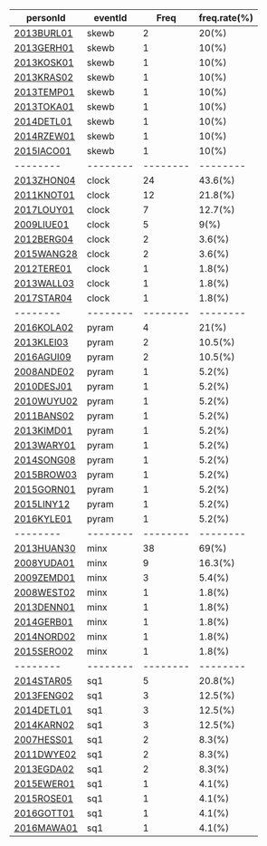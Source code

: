 |  personId|  eventId|  Freq|  freq.rate(%) |
| --------| --------| --------| --------|
|  [2013BURL01](https://www.worldcubeassociation.org/persons/2013BURL01)|  skewb|  2|  20(%) |
|  [2013GERH01](https://www.worldcubeassociation.org/persons/2013GERH01)|  skewb|  1|  10(%) |
|  [2013KOSK01](https://www.worldcubeassociation.org/persons/2013KOSK01)|  skewb|  1|  10(%) |
|  [2013KRAS02](https://www.worldcubeassociation.org/persons/2013KRAS02)|  skewb|  1|  10(%) |
|  [2013TEMP01](https://www.worldcubeassociation.org/persons/2013TEMP01)|  skewb|  1|  10(%) |
|  [2013TOKA01](https://www.worldcubeassociation.org/persons/2013TOKA01)|  skewb|  1|  10(%) |
|  [2014DETL01](https://www.worldcubeassociation.org/persons/2014DETL01)|  skewb|  1|  10(%) |
|  [2014RZEW01](https://www.worldcubeassociation.org/persons/2014RZEW01)|  skewb|  1|  10(%) |
|  [2015IACO01](https://www.worldcubeassociation.org/persons/2015IACO01)|  skewb|  1|  10(%) |
| --------| --------| --------| --------|
|  [2013ZHON04](https://www.worldcubeassociation.org/persons/2013ZHON04)|  clock|  24|  43.6(%) |
|  [2011KNOT01](https://www.worldcubeassociation.org/persons/2011KNOT01)|  clock|  12|  21.8(%) |
|  [2017LOUY01](https://www.worldcubeassociation.org/persons/2017LOUY01)|  clock|  7|  12.7(%) |
|  [2009LIUE01](https://www.worldcubeassociation.org/persons/2009LIUE01)|  clock|  5|  9(%) |
|  [2012BERG04](https://www.worldcubeassociation.org/persons/2012BERG04)|  clock|  2|  3.6(%) |
|  [2015WANG28](https://www.worldcubeassociation.org/persons/2015WANG28)|  clock|  2|  3.6(%) |
|  [2012TERE01](https://www.worldcubeassociation.org/persons/2012TERE01)|  clock|  1|  1.8(%) |
|  [2013WALL03](https://www.worldcubeassociation.org/persons/2013WALL03)|  clock|  1|  1.8(%) |
|  [2017STAR04](https://www.worldcubeassociation.org/persons/2017STAR04)|  clock|  1|  1.8(%) |
| --------| --------| --------| --------|
|  [2016KOLA02](https://www.worldcubeassociation.org/persons/2016KOLA02)|  pyram|  4|  21(%) |
|  [2013KLEI03](https://www.worldcubeassociation.org/persons/2013KLEI03)|  pyram|  2|  10.5(%) |
|  [2016AGUI09](https://www.worldcubeassociation.org/persons/2016AGUI09)|  pyram|  2|  10.5(%) |
|  [2008ANDE02](https://www.worldcubeassociation.org/persons/2008ANDE02)|  pyram|  1|  5.2(%) |
|  [2010DESJ01](https://www.worldcubeassociation.org/persons/2010DESJ01)|  pyram|  1|  5.2(%) |
|  [2010WUYU02](https://www.worldcubeassociation.org/persons/2010WUYU02)|  pyram|  1|  5.2(%) |
|  [2011BANS02](https://www.worldcubeassociation.org/persons/2011BANS02)|  pyram|  1|  5.2(%) |
|  [2013KIMD01](https://www.worldcubeassociation.org/persons/2013KIMD01)|  pyram|  1|  5.2(%) |
|  [2013WARY01](https://www.worldcubeassociation.org/persons/2013WARY01)|  pyram|  1|  5.2(%) |
|  [2014SONG08](https://www.worldcubeassociation.org/persons/2014SONG08)|  pyram|  1|  5.2(%) |
|  [2015BROW03](https://www.worldcubeassociation.org/persons/2015BROW03)|  pyram|  1|  5.2(%) |
|  [2015GORN01](https://www.worldcubeassociation.org/persons/2015GORN01)|  pyram|  1|  5.2(%) |
|  [2015LINY12](https://www.worldcubeassociation.org/persons/2015LINY12)|  pyram|  1|  5.2(%) |
|  [2016KYLE01](https://www.worldcubeassociation.org/persons/2016KYLE01)|  pyram|  1|  5.2(%) |
| --------| --------| --------| --------|
|  [2013HUAN30](https://www.worldcubeassociation.org/persons/2013HUAN30)|  minx|  38|  69(%) |
|  [2008YUDA01](https://www.worldcubeassociation.org/persons/2008YUDA01)|  minx|  9|  16.3(%) |
|  [2009ZEMD01](https://www.worldcubeassociation.org/persons/2009ZEMD01)|  minx|  3|  5.4(%) |
|  [2008WEST02](https://www.worldcubeassociation.org/persons/2008WEST02)|  minx|  1|  1.8(%) |
|  [2013DENN01](https://www.worldcubeassociation.org/persons/2013DENN01)|  minx|  1|  1.8(%) |
|  [2014GERB01](https://www.worldcubeassociation.org/persons/2014GERB01)|  minx|  1|  1.8(%) |
|  [2014NORD02](https://www.worldcubeassociation.org/persons/2014NORD02)|  minx|  1|  1.8(%) |
|  [2015SERO02](https://www.worldcubeassociation.org/persons/2015SERO02)|  minx|  1|  1.8(%) |
| --------| --------| --------| --------|
|  [2014STAR05](https://www.worldcubeassociation.org/persons/2014STAR05)|  sq1|  5|  20.8(%) |
|  [2013FENG02](https://www.worldcubeassociation.org/persons/2013FENG02)|  sq1|  3|  12.5(%) |
|  [2014DETL01](https://www.worldcubeassociation.org/persons/2014DETL01)|  sq1|  3|  12.5(%) |
|  [2014KARN02](https://www.worldcubeassociation.org/persons/2014KARN02)|  sq1|  3|  12.5(%) |
|  [2007HESS01](https://www.worldcubeassociation.org/persons/2007HESS01)|  sq1|  2|  8.3(%) |
|  [2011DWYE02](https://www.worldcubeassociation.org/persons/2011DWYE02)|  sq1|  2|  8.3(%) |
|  [2013EGDA02](https://www.worldcubeassociation.org/persons/2013EGDA02)|  sq1|  2|  8.3(%) |
|  [2015EWER01](https://www.worldcubeassociation.org/persons/2015EWER01)|  sq1|  1|  4.1(%) |
|  [2015ROSE01](https://www.worldcubeassociation.org/persons/2015ROSE01)|  sq1|  1|  4.1(%) |
|  [2016GOTT01](https://www.worldcubeassociation.org/persons/2016GOTT01)|  sq1|  1|  4.1(%) |
|  [2016MAWA01](https://www.worldcubeassociation.org/persons/2016MAWA01)|  sq1|  1|  4.1(%) |
